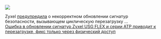 <!--2025-01-25 14:43:13-->
<div class="yb">
  <div class="rss smaller1 habr"><img src="https://habrastorage.org/getpro/habr/upload_files/361/674/f76/361674f76f53d37364ad376a66257cb1.jpg" /><p>Zyxel <a href="https://www.bleepingcomputer.com/news/security/zyxel-warns-of-bad-signature-update-causing-firewall-boot-loops/" rel="noopener noreferrer nofollow">предупредила</a> о некорректном обновлении сигнатур безопасности, вызывающем циклическую перезагрузку ... <br><a class="light" href="https://habr.com/ru/news/876596/?utm_source=habrahabr&utm_medium=rss&utm_campaign=876596">Ошибка в обновлении сигнатур Zyxel USG FLEX и серии ATP приводит к перезагрузке, фикс только через физический доступ</a></div>
</div>
